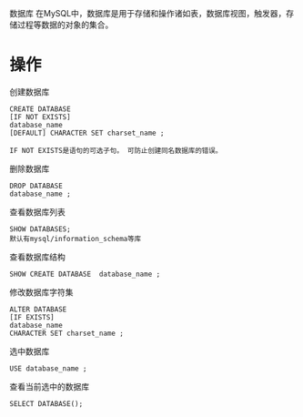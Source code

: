 
数据库
在MySQL中，数据库是用于存储和操作诸如表，数据库视图，触发器，存储过程等数据的对象的集合。

# 操作

创建数据库

    CREATE DATABASE 
    [IF NOT EXISTS] 
    database_name 
    [DEFAULT] CHARACTER SET charset_name ;

    IF NOT EXISTS是语句的可选子句。 可防止创建同名数据库的错误。

删除数据库
    
    DROP DATABASE
    database_name ;

查看数据库列表

    SHOW DATABASES;
    默认有mysql/information_schema等库

查看数据库结构

    SHOW CREATE DATABASE  database_name ;

修改数据库字符集

    ALTER DATABASE 
    [IF EXISTS] 
    database_name 
    CHARACTER SET charset_name ;

选中数据库

    USE database_name ;

查看当前选中的数据库

    SELECT DATABASE();